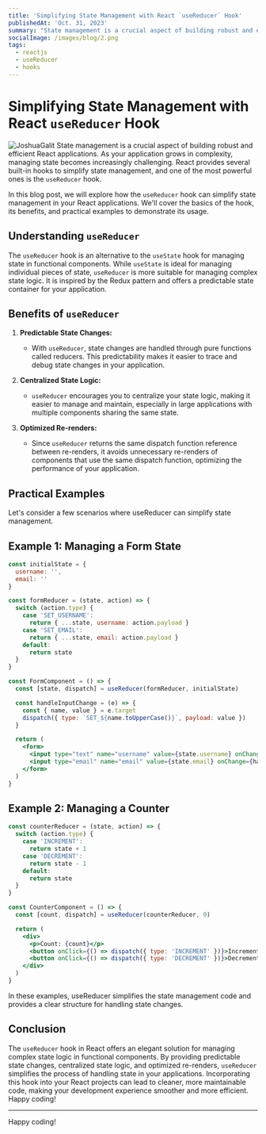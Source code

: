 ```yaml
---
title: 'Simplifying State Management with React `useReducer` Hook'
publishedAt: 'Oct. 31, 2023'
summary: "State management is a crucial aspect of building robust and efficient React applications. As your application grows in complexity, managing state becomes increasingly challenging. React provides several built-in hooks to simplify state management, and one of the most powerful ones is the `useReducer` hook. In this blog post, we will explore how the `useReducer` hook can simplify state management in your React applications. We'll cover the basics of the hook, its benefits, and practical examples to demonstrate its usage."
socialImage: /images/blog/2.png
tags:
  - reactjs
  - useReducer
  - hooks
---
```


# Simplifying State Management with React `useReducer` Hook

![JoshuaGalit](/images/blog/2.png)
State management is a crucial aspect of building robust and efficient React applications. As your application grows in complexity, managing state becomes increasingly challenging. React provides several built-in hooks to simplify state management, and one of the most powerful ones is the `useReducer` hook.

In this blog post, we will explore how the `useReducer` hook can simplify state management in your React applications. We'll cover the basics of the hook, its benefits, and practical examples to demonstrate its usage.

## Understanding `useReducer`

The `useReducer` hook is an alternative to the `useState` hook for managing state in functional components. While `useState` is ideal for managing individual pieces of state, `useReducer` is more suitable for managing complex state logic. It is inspired by the Redux pattern and offers a predictable state container for your application.

## Benefits of `useReducer`

1. **Predictable State Changes:**

   - With `useReducer`, state changes are handled through pure functions called reducers. This predictability makes it easier to trace and debug state changes in your application.

2. **Centralized State Logic:**

   - `useReducer` encourages you to centralize your state logic, making it easier to manage and maintain, especially in large applications with multiple components sharing the same state.

3. **Optimized Re-renders:**
   - Since `useReducer` returns the same dispatch function reference between re-renders, it avoids unnecessary re-renders of components that use the same dispatch function, optimizing the performance of your application.

## Practical Examples

Let's consider a few scenarios where useReducer can simplify state management.

## Example 1: Managing a Form State

```jsx
const initialState = {
  username: '',
  email: ''
}

const formReducer = (state, action) => {
  switch (action.type) {
    case 'SET_USERNAME':
      return { ...state, username: action.payload }
    case 'SET_EMAIL':
      return { ...state, email: action.payload }
    default:
      return state
  }
}

const FormComponent = () => {
  const [state, dispatch] = useReducer(formReducer, initialState)

  const handleInputChange = (e) => {
    const { name, value } = e.target
    dispatch({ type: `SET_${name.toUpperCase()}`, payload: value })
  }

  return (
    <form>
      <input type="text" name="username" value={state.username} onChange={handleInputChange} />
      <input type="email" name="email" value={state.email} onChange={handleInputChange} />
    </form>
  )
}
```

## Example 2: Managing a Counter

```jsx
const counterReducer = (state, action) => {
  switch (action.type) {
    case 'INCREMENT':
      return state + 1
    case 'DECREMENT':
      return state - 1
    default:
      return state
  }
}

const CounterComponent = () => {
  const [count, dispatch] = useReducer(counterReducer, 0)

  return (
    <div>
      <p>Count: {count}</p>
      <button onClick={() => dispatch({ type: 'INCREMENT' })}>Increment</button>
      <button onClick={() => dispatch({ type: 'DECREMENT' })}>Decrement</button>
    </div>
  )
}
```

In these examples, useReducer simplifies the state management code and provides a clear structure for handling state changes.

## Conclusion

The `useReducer` hook in React offers an elegant solution for managing complex state logic in functional components. By providing predictable state changes, centralized state logic, and optimized re-renders, `useReducer` simplifies the process of handling state in your applications. Incorporating this hook into your React projects can lead to cleaner, more maintainable code, making your development experience smoother and more efficient. Happy coding!

---

Happy coding!
